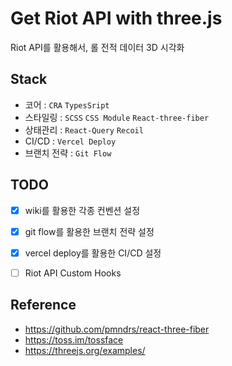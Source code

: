# Get Riot API with three.js

Riot API를 활용해서, 롤 전적 데이터 3D 시각화

## Stack

- 코어 : `CRA` `TypesSript`
- 스타일링 : `SCSS` `CSS Module` `React-three-fiber`
- 상태관리 : `React-Query` `Recoil`
- CI/CD : `Vercel Deploy`
- 브랜치 전략 : `Git Flow`

## TODO

- [x] wiki를 활용한 각종 컨벤션 설정
- [x] git flow를 활용한 브랜치 전략 설정
- [x] vercel deploy를 활용한 CI/CD 설정
- [ ] Riot API Custom Hooks


## Reference
- https://github.com/pmndrs/react-three-fiber
- https://toss.im/tossface
- https://threejs.org/examples/

